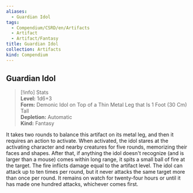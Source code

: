 ```yaml
---
aliases:
  - Guardian Idol
tags:
  - Compendium/CSRD/en/Artifacts
  - Artifact
  - Artifact/Fantasy
title: Guardian Idol
collection: Artifacts
kind: Compendium
---
```

## Guardian Idol  
>[!info] Stats  
> **Level:** 1d6+3  
> **Form:** Demonic Idol on Top of a Thin Metal Leg that Is 1 Foot (30 Cm) Tall  
> **Depletion:** Automatic  
> **Kind:** Fantasy
  
It takes two rounds to balance this artifact on its metal leg, and then it requires an action to activate. When activated, the idol stares at the activating character and nearby creatures for five rounds, memorizing their faces and shapes. After that, if anything the idol doesn't recognize (and is larger than a mouse) comes within long range, it spits a small ball of fire at the target. The fire inflicts damage equal to the artifact level. The idol can attack up to ten times per round, but it never attacks the same target more than once per round. It remains on watch for twenty-four hours or until it has made one hundred attacks, whichever comes first.